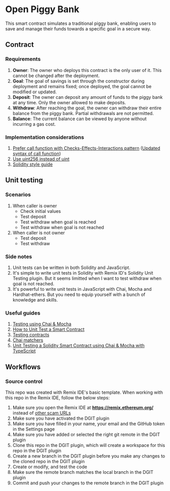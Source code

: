 # Open Piggy Bank

This smart contract simulates a traditional piggy bank, enabling users to save and manage their funds towards a specific goal in a secure way.

## Contract

### Requirements

1. **Owner**: The owner who deploys this contract is the only user of it. This cannot be changed after the deployment.
2. **Goal**: The goal of savings is set through the constructor during deployment and remains fixed; once deployed, the goal cannot be modified or updated.
3. **Deposit**: The owner can deposit any amount of funds to the piggy bank at any time. Only the owner allowed to make deposits.
4. **Withdraw**: After reaching the goal, the owner can withdraw their entire balance from the piggy bank. Partial withdrawals are not permitted.
5. **Balance**: The current balance can be viewed by anyone without incurring a gas cost.

### Implementation considerations

1. [Prefer call function with Checks-Effects-Interactions pattern](https://consensys.io/diligence/blog/2019/09/stop-using-soliditys-transfer-now/) ([Updated syntax of call function](https://ethereum.stackexchange.com/questions/19341/address-send-vs-address-transfer-best-practice-usage))
2. [Use uint256 instead of uint](https://ethereum.stackexchange.com/questions/43241/why-write-uint256-instead-of-uint-if-theyre-the-same-thing)
3. [Solidity style guide](https://docs.soliditylang.org/en/latest/style-guide.html)

## Unit testing

### Scenarios

1. When caller is owner
   - Check initial values
   - Test deposit
   - Test withdraw when goal is reached
   - Test withdraw when goal is not reached
2. When caller is not owner
   - Test deposit
   - Test withdraw

### Side notes

1. Unit tests can be written in both Solidity and JavaScript.
2. It's simple to write unit tests in Solidity with Remix ID's Solidity Unit Testing plugin. But it seems limitted when I want to test withdraw when goal is not reached.
3. It's powerful to write unit tests in JavaScript with Chai, Mocha and Hardhat-ethers. But you need to equip yourself with a bunch of knowledge and skills.

### Useful guides

1. [Testing using Chai & Mocha](https://remix-ide.readthedocs.io/en/latest/testing_using_Chai_%26_Mocha.html)
2. [How to Unit Test a Smart Contract](https://docs.alchemy.com/docs/how-to-unit-test-a-smart-contract)
3. [Testing contracts](https://hardhat.org/tutorial/testing-contracts)
4. [Chai matchers](https://ethereum-waffle.readthedocs.io/en/latest/matchers.html)
5. [Unit Testing a Solidity Smart Contract using Chai & Mocha with TypeScript](https://dev.to/carlomigueldy/unit-testing-a-solidity-smart-contract-using-chai-mocha-with-typescript-3gcj)

## Workflows

### Source control

This repo was created with Remix IDE's basic template. When working with this repo in the Remix IDE, follow the below steps:

1. Make sure you open the Remix IDE at **https://remix.ethereum.org/** instead of [other scam URLs](https://medium.com/remix-ide/remix-in-youtube-crypto-scams-71c338da32d)
2. Make sure you have activated the DGIT plugin
3. Make sure you have filled in your name, your email and the GitHub token in the Settings page
4. Make sure you have added or selected the right git remote in the DGIT plugin
5. Clone this repo in the DGIT plugin, which will create a workspace for this repo in the DGIT plugin
6. Create a new branch in the DGIT plugin before you make any changes to the cloned repo in the DGIT plugin
7. Create or modify, and test the code
8. Make sure the remote branch matches the local branch in the DGIT plugin
9. Commit and push your changes to the remote branch in the DGIT plugin
